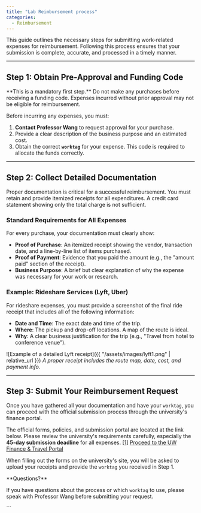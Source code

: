 ```yaml
---
title: "Lab Reimbursement process"
categories:
  - Reimbursement
---
```


This guide outlines the necessary steps for submitting work-related expenses for reimbursement. Following this process ensures that your submission is complete, accurate, and processed in a timely manner.

---

## Step 1: Obtain Pre-Approval and Funding Code

<div class="notice--warning" markdown="1">
**This is a mandatory first step.** Do not make any purchases before receiving a funding code. Expenses incurred without prior approval may not be eligible for reimbursement.
</div>

Before incurring any expenses, you must:

1.  **Contact Professor Wang** to request approval for your purchase.
2.  Provide a clear description of the business purpose and an estimated cost.
3.  Obtain the correct **`worktag`** for your expense. This code is required to allocate the funds correctly.

---

## Step 2: Collect Detailed Documentation

Proper documentation is critical for a successful reimbursement. You must retain and provide itemized receipts for all expenditures. A credit card statement showing only the total charge is not sufficient.

### Standard Requirements for All Expenses

For every purchase, your documentation must clearly show:
*   **Proof of Purchase**: An itemized receipt showing the vendor, transaction date, and a line-by-line list of items purchased.
*   **Proof of Payment**: Evidence that you paid the amount (e.g., the "amount paid" section of the receipt).
*   **Business Purpose**: A brief but clear explanation of why the expense was necessary for your work or research.

### Example: Rideshare Services (Lyft, Uber)

For rideshare expenses, you must provide a screenshot of the final ride receipt that includes all of the following information:

*   **Date and Time**: The exact date and time of the trip.
*   **Where**: The pickup and drop-off locations. A map of the route is ideal.
*   **Why**: A clear business justification for the trip (e.g., "Travel from hotel to conference venue").

![Example of a detailed Lyft receipt]({{ "/assets/images/lyft1.png" | relative_url }})
*A proper receipt includes the route map, date, cost, and payment info.*

---

## Step 3: Submit Your Reimbursement Request

Once you have gathered all your documentation and have your `worktag`, you can proceed with the official submission process through the university's finance portal.

The official forms, policies, and submission portal are located at the link below. Please review the university's requirements carefully, especially the **45-day submission deadline** for all expenses.
[[1](https://www.google.com/url?sa=E&q=https%3A%2F%2Fintranet.be.uw.edu%2Ffacultystaff%2Ffinance-travel-forms%2F)]
<a href="https://intranet.be.uw.edu/facultystaff/finance-travel-forms/" class="btn btn--success">Proceed to the UW Finance & Travel Portal</a>

When filling out the forms on the university's site, you will be asked to upload your receipts and provide the `worktag` you received in Step 1.

<div class="notice--info" markdown="1">
**Questions?**

If you have questions about the process or which `worktag` to use, please speak with Professor Wang before submitting your request.
</div>```
